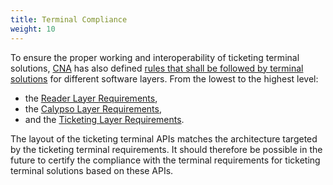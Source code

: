```yaml
---
title: Terminal Compliance
weight: 10
---
```


To ensure the proper working and interoperability of ticketing terminal solutions, [CNA](https://calypsonet.org/) has also defined [rules that shall be followed by terminal solutions](https://calypsonet.org/calypso-for-terminals/#section-how-to-implement-calypso-in-a-ticketing-terminal) for different software layers. From the lowest to the highest level:
- the [Reader Layer Requirements](https://calypsonet.org/reader-layer-requirements-200422/),
- the [Calypso Layer Requirements](https://calypsonet.org/calypso-layer-requirements-200423/),
- and the [Ticketing Layer Requirements](https://calypsonet.org/ticketing-layer-requirements-200430/).

The layout of the ticketing terminal APIs matches the architecture targeted by the ticketing terminal requirements.
It should therefore be possible in the future to certify the compliance with the terminal requirements for ticketing terminal solutions based on these APIs.